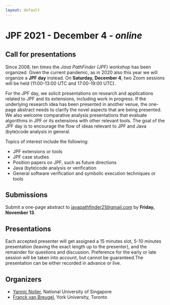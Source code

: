 ```yaml
---
layout: default
---
```


# JPF 2021 - December 4 - *online*

## Call for presentations

Since 2008, ten times the *Java PathFinder (JPF) workshop* has been
organized. Given the current pandemic, as in 2020 also this year we
will organize a **JPF day** instead. On **Saturday, December 4**, two Zoom
sessions will be held (11:00-13:00 UTC and 17:00-19:00 UTC).

For the JPF day, we solicit presentations on research and applications
related to JPF and its extensions, including work in progress. If the
underlying research idea has been presented in another venue, the
one-page abstract needs to clarify the novel aspects that are being
presented. We also welcome comparative analysis presentations that
evaluate algorithms in JPF or its extensions with other relevant tools.
The goal of the JPF day is to encourage the flow of ideas relevant to
JPF and Java (byte)code analysis in general.

Topics of interest include the following:
* JPF extensions or tools
* JPF case studies
* Position papers on JPF, such as future directions
* Java (byte)code analysis or verification
* General software verification and symbolic execution techniques or
tools

## Submissions

Submit a one-page abstract to [javapathfinder21@gmail.com](mailto:javapathfinder21@gmail.com) by 
**Friday, November 13**.

## Presentations

Each accepted presenter will get assigned a 15 minutes slot, 5-10
minutes presentation (leaving the exact length up to the presenter), and
the remainder for questions and discussion. Preference for the early or
late session will be taken into account, but cannot be guaranteed.The
presentation can be either recorded in advance or live.

## Organizers

* [Yannic Noller](https://yannicnoller.github.io), National University of Singapore
* [Franck van Breugel](http://www.cse.yorku.ca/~franck/index.shtml), York University, Toronto
